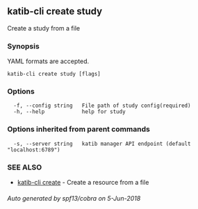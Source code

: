 ## katib-cli create study

Create a study from a file

### Synopsis

YAML formats are accepted.

```
katib-cli create study [flags]
```

### Options

```
  -f, --config string   File path of study config(required)
  -h, --help            help for study
```

### Options inherited from parent commands

```
  -s, --server string   katib manager API endpoint (default "localhost:6789")
```

### SEE ALSO

* [katib-cli create](katib-cli_create.md)	 - Create a resource from a file

###### Auto generated by spf13/cobra on 5-Jun-2018
